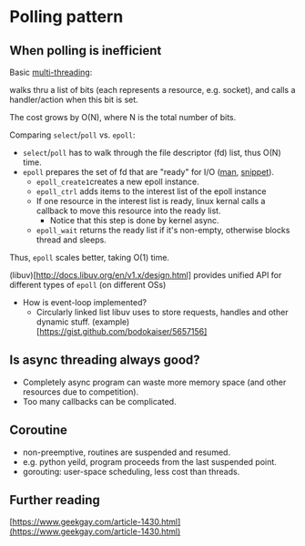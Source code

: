 Polling pattern
===

When polling is inefficient
---
Basic [multi-threading](http://www.wangafu.net/~nickm/libevent-book/01_intro.html):

walks thru a list of bits (each represents a resource, e.g. socket), and calls a handler/action when this bit is set.

The cost grows by O(N), where N is the total number of bits.

Comparing `select`/`poll` vs. `epoll`:
* `select`/`poll` has to walk through the file descriptor (fd) list, thus O(N) time.
* `epoll` prepares the set of fd that are "ready" for I/O ([man](https://man7.org/linux/man-pages/man7/epoll.7.html), [snippet](https://zhuanlan.zhihu.com/p/93609693)).
  * `epoll_create1`creates a new epoll instance.
  * `epoll_ctrl` adds items to the interest list of the epoll instance
  * If one resource in the interest list is ready, linux kernal calls a callback to move this resource into the ready list.
    * Notice that this step is done by kernel async.
  * `epoll_wait` returns the ready list if it's non-empty, otherwise blocks thread and sleeps.
 
Thus, `epoll` scales better, taking O(1) time.

(libuv)[http://docs.libuv.org/en/v1.x/design.html] provides unified API for different types of `epoll` (on different OSs)
* How is event-loop implemented?
  * Circularly linked list libuv uses to store requests, handles and other dynamic stuff. (example)[https://gist.github.com/bodokaiser/5657156]


Is async threading always good?
---

* Completely async program can waste more memory space (and other resources due to competition).
* Too many callbacks can be complicated.

Coroutine
---
* non-preemptive, routines are suspended and resumed.
* e.g. python yeild, program proceeds from the last suspended point.
* gorouting: user-space scheduling, less cost than threads.

Further reading
---
[https://www.geekgay.com/article-1430.html](https://www.geekgay.com/article-1430.html)




